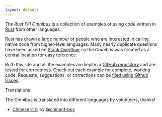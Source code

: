 ```yaml
---
layout: default
---
```


*The Rust FFI Omnibus* is a collection of examples of using code
written in [Rust] from other languages.

Rust has drawn a large number of people who are interested in calling
native code from higher-level languages. Many nearly duplicate
questions have been asked on [Stack Overflow][so], so the *Omnibus*
was created as a central location for easy reference.

Both this site and all the examples are kept in a
[GitHub repository][repo] and are tested for correctness. Check out
each example for complete, working code. Requests, suggestions, or
corrections can be [filed using Github Issues][issues].

Translations

The Omnibus is translated into different languages by volunteers,
thanks!

- [Chinese 🇨🇳][chinese] by [@chinanf-boy][chinese-repo]

[Rust]: http://www.rust-lang.org/
[so]: http://stackoverflow.com/questions/tagged/rust
[repo]: https://github.com/shepmaster/rust-ffi-omnibus
[issues]: https://github.com/shepmaster/rust-ffi-omnibus/issues

[chinese]: http://llever.com/rust-ffi-omnibus/
[chinese-repo]: https://github.com/chinanf-boy/rust-ffi-omnibus
